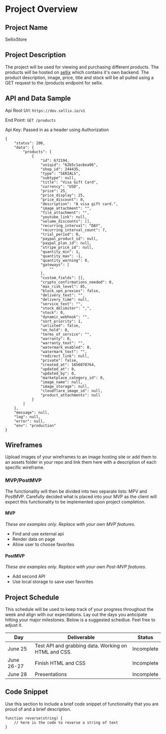 # Project Overview

## Project Name

SellixStore

## Project Description

The project will be used for viewing and purchasing different products. The products will be hosted on [sellix](https://sellix.io/) which contains it's own backend. The product description, image, price, title and stock will be all pulled using a GET request to the /products endpoint for sellix.

## API and Data Sample

Api Root Url: `https://dev.sellix.io/v1`

End Point: `GET /products`

Api Key: Passed in as a header using Authorization
```
{
    "status": 200,
    "data": {
        "products": [
            {
                "id": 672194,
                "uniqid": "62b5c1ac6ea96",
                "shop_id": 244435,
                "type": "SERIALS",
                "subtype": null,
                "title": "Visa Gift Card",
                "currency": "USD",
                "price": 25,
                "price_display": 25,
                "price_discount": 0,
                "description": "A visa gift card.",
                "image_attachment": "",
                "file_attachment": "",
                "youtube_link": null,
                "volume_discounts": [],
                "recurring_interval": "DAY",
                "recurring_interval_count": 7,
                "trial_period": 0,
                "paypal_product_id": null,
                "paypal_plan_id": null,
                "stripe_price_id": null,
                "quantity_min": 1,
                "quantity_max": -1,
                "quantity_warning": 0,
                "gateways": [
                    ""
                ],
                "custom_fields": [],
                "crypto_confirmations_needed": 0,
                "max_risk_level": 85,
                "block_vpn_proxies": false,
                "delivery_text": "",
                "delivery_time": null,
                "service_text": "",
                "stock_delimiter": ",",
                "stock": 0,
                "dynamic_webhook": "",
                "sort_priority": 1,
                "unlisted": false,
                "on_hold": 0,
                "terms_of_service": "",
                "warranty": 0,
                "warranty_text": "",
                "watermark_enabled": 0,
                "watermark_text": "",
                "redirect_link": null,
                "private": false,
                "created_at": 1656078764,
                "updated_at": 0,
                "updated_by": 0,
                "marketplace_category_id": 0,
                "image_name": null,
                "image_storage": null,
                "cloudflare_image_id": null,
                "product_attachments": null
            }
        ]
    },
    "message": null,
    "log": null,
    "error": null,
    "env": "production"
}
```

## Wireframes

Upload images of your wireframes to an image hosting site or add them to an assets folder in your repo and link them here with a description of each specific wireframe.

### MVP/PostMVP

The functionality will then be divided into two separate lists: MPV and PostMVP.  Carefully decided what is placed into your MVP as the client will expect this functionality to be implemented upon project completion.  

#### MVP 
*These are examples only. Replace with your own MVP features.*

- Find and use external api 
- Render data on page 
- Allow user to choose favorites 

#### PostMVP  
*These are examples only. Replace with your own Post-MVP features.*

- Add second API
- Use local storage to save user favorites

## Project Schedule

This schedule will be used to keep track of your progress throughout the week and align with our expectations. Lay out the days you anticipate hitting your major milestones. Below is a suggested schedlue. Feel free to adjust it.

|  Day | Deliverable | Status
|---|---| ---|
|June 25| Test API and grabbing data. Working on HTML and CSS. | Incomplete
|June 26-27| Finish HTML and CSS | Incomplete
|June 28| Presentations | Incomplete

## Code Snippet

Use this section to include a brief code snippet of functionality that you are proud of and a brief description.  

```
function reverse(string) {
	// here is the code to reverse a string of text
}
```
